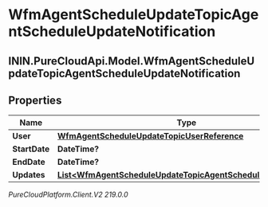 # WfmAgentScheduleUpdateTopicAgentScheduleUpdateNotification

## ININ.PureCloudApi.Model.WfmAgentScheduleUpdateTopicAgentScheduleUpdateNotification

## Properties

|Name | Type | Description | Notes|
|------------ | ------------- | ------------- | -------------|
| **User** | [**WfmAgentScheduleUpdateTopicUserReference**](WfmAgentScheduleUpdateTopicUserReference) |  | [optional] |
| **StartDate** | **DateTime?** |  | [optional] |
| **EndDate** | **DateTime?** |  | [optional] |
| **Updates** | [**List&lt;WfmAgentScheduleUpdateTopicAgentScheduleShiftUpdate&gt;**](WfmAgentScheduleUpdateTopicAgentScheduleShiftUpdate) |  | [optional] |



_PureCloudPlatform.Client.V2 219.0.0_
